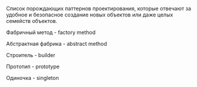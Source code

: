 Список порождающих паттернов проектирования, которые отвечают за удобное и безопасное создание новых объектов или даже целых семейств объектов.

Фабричный метод - factory method

Абстрактная фабрика - abstract method

Строитель - builder

Прототип - prototype

Одиночка - singleton
